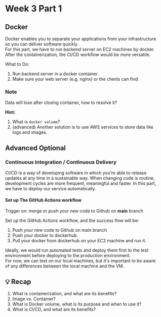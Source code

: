 # Week 3 Part 1

## Docker

Docker enables you to separate your applications from your infrastructure so you can deliver software quickly.  
For this part, we have to run backend server on EC2 machines by docker.  
After the containerization, the CI/CD workflow would be more versatile.

What to Do:

1. Run backend server in a docker container.
2. Make sure your web server (e.g. nginx) or the clients can find

### Note

Data will lose after closing container, how to resolve it?

**Hint:**

1. What is `docker volume`?
2. (advanced) Another solution is to use AWS services to store data like logs and images.

## Advanced Optional

### Continuous Integration / Continuous Delivery

CI/CD is a way of developing software in which you’re able to release updates at any time in a sustainable way. When changing code is routine, development cycles are more frequent, meaningful and faster. In this part, we have to deploy our service automatically.

#### Set up The GitHub Actions workflow

Trigger on: merge or push your new code to Github on **main** branch

Set up the GitHub Actions workflow, and the success flow will be:

1. Push your new code to Github on main branch
2. Push your docker to dockerhub.
3. Pull your docker from dockerhub on your EC2 machine and run it.

Ideally, we would run automated tests and deploy them first to the test environment before deploying to the production environment.  
For now, we can test on our local machines, but it's important to be aware of any differences between the local machine and the VM.

## 💡 Recap

1. What is containerization, and what are its benefits?
2. Image vs. Container?
3. What is Docker volume, what is its purpose and when to use it?
4. What is CI/CD, and what are its benefits?
